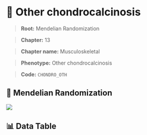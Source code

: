 # 🧪 Other chondrocalcinosis

> **Root:** Mendelian Randomization

> **Chapter:** 13  

> **Chapter name:** Musculoskeletal

> **Phenotype:** Other chondrocalcinosis  

> **Code:** `CHONDRO_OTH`

## 🧬 Mendelian Randomization  

<img src="/MR/Figures/Forward/CHONDRO_OTH.png"/>

## 📊 Data Table

<CsvTableMRF src="/MR/Data/Forward/CHONDRO_OTH.csv"/>
